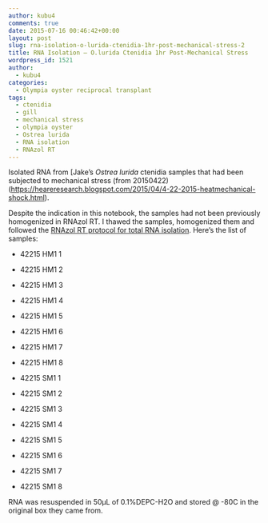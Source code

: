 ```yaml
---
author: kubu4
comments: true
date: 2015-07-16 00:46:42+00:00
layout: post
slug: rna-isolation-o-lurida-ctenidia-1hr-post-mechanical-stress-2
title: RNA Isolation – O.lurida Ctenidia 1hr Post-Mechanical Stress
wordpress_id: 1521
author:
  - kubu4
categories:
  - Olympia oyster reciprocal transplant
tags:
  - ctenidia
  - gill
  - mechanical stress
  - olympia oyster
  - Ostrea lurida
  - RNA isolation
  - RNAzol RT
---
```


Isolated RNA from [Jake’s _Ostrea lurida_ ctenidia samples that had been subjected to mechanical stress (from 20150422)(https://heareresearch.blogspot.com/2015/04/4-22-2015-heatmechanical-shock.html).

Despite the indication in this notebook, the samples had not been previously homogenized in RNAzol RT. I thawed the samples, homogenized them and followed the [RNAzol RT protocol for total RNA isolation](https://github.com/sr320/LabDocs/blob/master/protocols/Commercial_Protocols/MRC_RNAzol-RT-May-2014.pdf). Here’s the list of samples:




    
  * 42215 HM1 1

    
  * 42215 HM1 2

    
  * 42215 HM1 3

    
  * 42215 HM1 4

    
  * 42215 HM1 5

    
  * 42215 HM1 6

    
  * 42215 HM1 7

    
  * 42215 HM1 8

    
  * 42215 SM1 1

    
  * 42215 SM1 2

    
  * 42215 SM1 3

    
  * 42215 SM1 4

    
  * 42215 SM1 5

    
  * 42215 SM1 6

    
  * 42215 SM1 7

    
  * 42215 SM1 8



RNA was resuspended in 50μL of 0.1%DEPC-H2O and stored @ -80C in the original box they came from.
